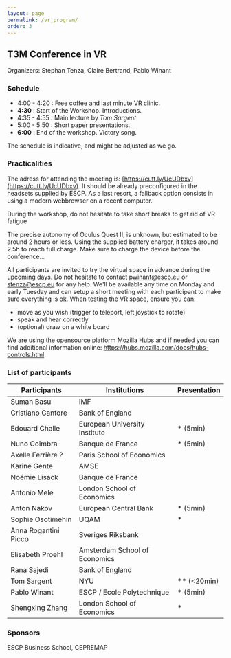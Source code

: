 ```yaml
---
layout: page
permalink: /vr_program/
order: 3
---
```


## T3M Conference in VR

Organizers: Stephan Tenza, Claire Bertrand, Pablo Winant

### Schedule

- 4:00 - 4:20 : Free coffee and last minute VR clinic.
- __4:30__ : Start of the Workshop. Introductions.
- 4:35 - 4:55 : Main lecture by *Tom Sargent*.
- 5:00 - 5:50 : Short paper presentations.
- __6:00__ : End of the workshop. Victory song.

The schedule is indicative, and might be adjusted as we go.

### Practicalities

The adress for attending the meeting is: [https://cutt.ly/UcUDbxv](https://cutt.ly/UcUDbxv). It should be already preconfigured in the headsets supplied by ESCP. As a last resort, a fallback option consists in using a modern webbrowser on a recent computer.

During the workshop, do not hesitate to take short breaks to get rid of VR fatigue

The precise autonomy of Oculus Quest II, is unknown, but estimated to be around 2 hours or less. Using the supplied battery charger, it takes around 2.5h to reach full charge. Make sure to charge the device before the conference...

All participants are invited to try the virtual space in advance during the upcoming days.  Do not hesitate to contact pwinant@escp.eu or stenza@escp.eu for any help. We'll be available any time on Monday and early Tuesday and can setup a short meeting with each participant to make sure everything is ok. When testing the VR space, ensure you can:
- move as you wish (trigger to teleport, left joystick to rotate)
- speak and hear correctly
- (optional) draw on a white board

We are using the opensource platform Mozilla Hubs and if needed you can find additional information online: https://hubs.mozilla.com/docs/hubs-controls.html.


### List of participants

| Participants         | Institutions                  | Presentation |
| -------------------- | ----------------------------- | ------------ |
| Suman Basu           | IMF                           |              |
| Cristiano Cantore    | Bank of England               |              |
| Edouard Challe       | European University Institute | * (5min)     |
| Nuno Coimbra         | Banque de France              | * (5min)     |
| Axelle Ferrière ?    | Paris School of Economics     |              |
| Karine Gente         | AMSE                          |              |
| Noémie Lisack        | Banque de France              |              |
| Antonio Mele         | London School of Economics    |              |
| Anton Nakov          | European Central Bank         | *  (5min)    |
| Sophie Osotimehin    | UQAM                          | *            |
| Anna Rogantini Picco | Sveriges Riksbank             |              |
| Elisabeth Proehl     | Amsterdam School of Economics |              |
| Rana Sajedi          | Bank of England               |              |
| Tom Sargent          | NYU                           | ** (<20min)  |
| Pablo Winant         | ESCP / Ecole Polytechnique    | * (5min)     |
| Shengxing Zhang      | London School of Economics    | *            |


### Sponsors

ESCP Business School, CEPREMAP
